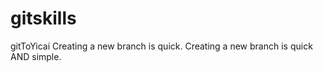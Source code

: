 # gitskills
gitToYicai
Creating a new branch is quick.
Creating a new branch is quick AND simple.


